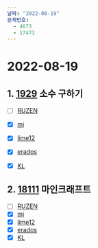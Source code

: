 ```yaml
---
날짜: "2022-08-19"
문제번호: 
  - 4673
  - 17473
---
```


# 2022-08-19

## 1. [1929](https://www.acmicpc.net/problem/1929) 소수 구하기

- [ ] [RUZEN](./4673_RUZEN.md)
- [X] [mj](./4673_mj.md)
- [X] [lime12](./4673_lime12.md)
- [X] [erados](./4673_erados.md)
- [X] [KL](./4673_KL.md)


## 2. [18111](https://www.acmicpc.net/problem/18111) 마인크래프트


- [ ] [RUZEN](./17473_RUZEN.md)
- [X] [mj](./17473_mj.md)
- [X] [lime12](./17473_lime12.md)
- [X] [erados](./17473_erados.md)
- [X] [KL](./17473_KL.md)
